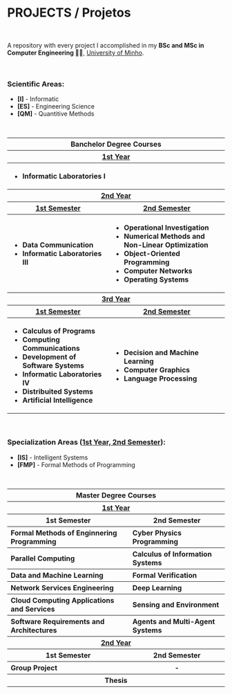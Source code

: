 # PROJECTS / Projetos

<br/>

A repository with every project I accomplished in my **BSc and MSc in Computer Engineering 👨‍💻**, <ins>University of Minho</ins>.

<br>

### Scientific Areas:

- **[I]** - Informatic
- **[ES]** - Engineering Science
- **[QM]** - Quantitive Methods
<br>
<table width="1">
  <tr>
    <th colspan="3">Banchelor Degree Courses</th>
  </tr>
  <tr>
    <th colspan="2"><ins>1st Year</ins></th>
  </tr>
  <tr>
    <th colspan="2" align="left"><ul><li>Informatic Laboratories I</th>
  </tr>
  <tr>
    <th colspan="2"><ins>2nd Year</ins></th>
  </tr>
  <tr>
    <th><ins>1st Semester</ins></th>
    <th><ins>2nd Semester</ins></th>
  </tr>
  <tr>
    <th align="left">
      <ul>
        <li>Data Communication</li>
        <li>Informatic Laboratories III</li>
      </ul>
    </th>
    <th align="left">
      <ul>
        <li>Operational Investigation</li>
        <li>Numerical Methods and Non-Linear Optimization</li>
        <li>Object-Oriented Programming</li>
        <li>Computer Networks</li>
        <li>Operating Systems</li>
      </ul>
    </th>
  </tr>
  <tr>
    <th colspan="2"><ins>3rd Year</ins></th>
  </tr>
  <tr>
    <th><ins>1st Semester</ins></th>
    <th><ins>2nd Semester</ins></th>
  </tr>
  <tr>
    <th align="left">
      <ul>
        <li>Calculus of Programs</li>
        <li>Computing Communications</li>
        <li>Development of Software Systems</li>
        <li>Informatic Laboratories IV</li>
        <li>Distribuited Systems</li>
        <li>Artificial Intelligence</li>
      </ul>
    </th>
    <th align="left">
      <ul>
        <li>Decision and Machine Learning</li>
        <li>Computer Graphics</li>
        <li>Language Processing</li>
      </ul>
    </th>
  </tr>
</table><br>

### Specialization Areas (<ins>1st Year, 2nd Semester</ins>):

- **[IS]** - Intelligent Systems
- **[FMP]** - Formal Methods of Programming

<br>
<table>
  <tr>
    <th colspan="2">Master Degree Courses</th>
  </tr>
  <tr>
    <th colspan="2"><ins>1st Year</ins></th>
  </tr>
  <tr>
    <th colspan="1">1st Semester</th>
    <th colspan="1">2nd Semester</th>
  </tr>
  <tr>
    <th align="left">Formal Methods of Enginnering Programming</th>
    <th align="left">Cyber Physics Programming</th>
  </tr>
  <tr>
    <th align="left">Parallel Computing</th>
    <th align="left">Calculus of Information Systems</th>
  </tr>
  <tr>
    <th align="left">Data and Machine Learning</th>
    <th align="left">Formal Verification</th>
  </tr>
  <tr>
    <th align="left">Network Services Engineering</th>
    <th align="left">Deep Learning</th>
  </tr>
  <tr>
    <th align="left">Cloud Computing Applications and Services</th>
    <th align="left">Sensing and Environment</th>
  </tr>
  <tr>
    <th align="left">Software Requirements and Architectures</th>
    <th align="left">Agents and Multi-Agent Systems</th>
  </tr>
  <tr>
    <th colspan="2"><ins>2nd Year</ins></th>
  </tr>
  <tr>
    <th colspan="1">1st Semester</th>
    <th colspan="1">2nd Semester</th>
  </tr>
  <tr>
    <th align="left">Group Project</th>
    <th>-</th>
  </tr>
  <tr>
    <th colspan="2">Thesis</th>
  </tr>
</table>
